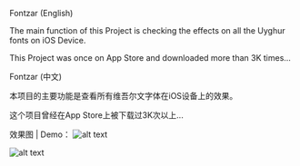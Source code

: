 
Fontzar (English)

The main function of this Project is checking the effects on all the Uyghur fonts on iOS Device. 

This Project was once on App Store and downloaded more than 3K times...

Fontzar (中文)

本项目的主要功能是查看所有维吾尔文字体在iOS设备上的效果。

这个项目曾经在App Store上被下载过3K次以上...

效果图 | Demo：
![alt text](https://github.com/uyghurbeg/Fontzar/blob/master/screen1.png)

![alt text](https://github.com/uyghurbeg/Fontzar/blob/master/screen2.png)
